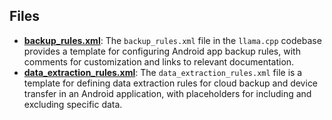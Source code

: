 
## Files
- **[backup_rules.xml](xml/backup_rules.xml.driver.md)**: The `backup_rules.xml` file in the `llama.cpp` codebase provides a template for configuring Android app backup rules, with comments for customization and links to relevant documentation.
- **[data_extraction_rules.xml](xml/data_extraction_rules.xml.driver.md)**: The `data_extraction_rules.xml` file is a template for defining data extraction rules for cloud backup and device transfer in an Android application, with placeholders for including and excluding specific data.

